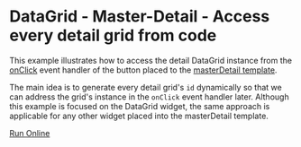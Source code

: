 # DataGrid - Master-Detail - Access every detail grid from code

This example illustrates how to access the detail DataGrid instance from the [onClick](https://js.devexpress.com/Documentation/ApiReference/UI_Widgets/dxButton/Configuration/#onClick) event handler of the button placed to the [masterDetail template](https://js.devexpress.com/Documentation/ApiReference/UI_Widgets/dxDataGrid/Configuration/masterDetail/#template).

The main idea is to generate every detail grid's `id` dynamically so that we can address the grid's instance in the `onClick` event handler later. Although this example is focused on the DataGrid widget, the same approach is applicable for any other widget placed into the masterDetail template.

[Run Online](https://devexpress-examples.github.io/DataGrid-Master-Detail-Access-every-detail-grid-from-code/jquery/index.html)
